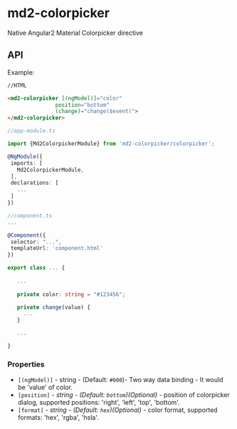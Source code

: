 # md2-colorpicker

Native Angular2 Material Colorpicker directive

## API

Example:
 
 ```html
//HTML

<md2-colorpicker [(ngModel)]="color" 
                position="bottom" 
                (change)="change($event)">
</md2-colorpicker>

 ```
 ```ts
//app-module.ts

import {Md2ColorpickerModule} from 'md2-colorpicker/colorpicker';

@NgModule({
  imports: [
    Md2ColorpickerModule,
  ],
  declarations: [
    ...
  ]  
})

//component.ts
...

@Component({
  selector: "...",
  templateUrl: 'component.html'
})

export class ... {
    
    ...
    
    private color: string = "#123456";

    private change(value) { 
      ...
    }

    ...

}
 ```


### Properties

  - `[(ngModel)]` - string - (Default: `#000`)- Two way data binding - It would be 'value' of color.
  - `[position]` _- string - (Default: `bottom`)(Optional)_ - position of colorpicker dialog, supported positions: 'right', 'left', 'top', 'bottom'.  
  - `[format]` _- string - (Default: `hex`)(Optional)_ - color format, supported formats: 'hex', 'rgba', 'hsla'.